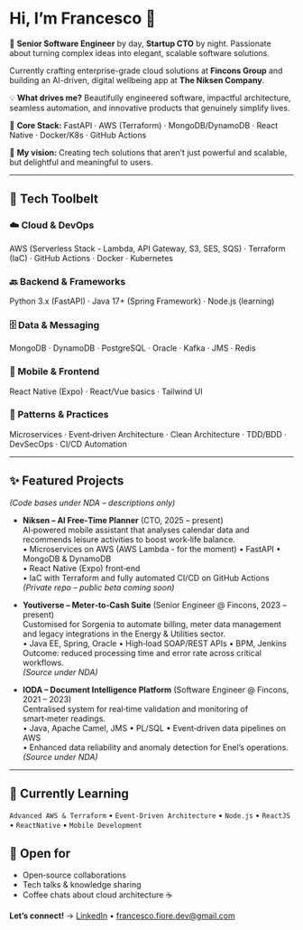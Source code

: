 # Hi, I’m Francesco 👋

🚀 **Senior Software Engineer** by day, **Startup CTO** by night. Passionate about turning complex ideas into elegant, scalable software solutions.

Currently crafting enterprise-grade cloud solutions at **Fincons Group** and building an AI-driven, digital wellbeing app at **The Niksen Company**.

💡 **What drives me?** Beautifully engineered software, impactful architecture, seamless automation, and innovative products that genuinely simplify lives.

🔧 **Core Stack:** FastAPI · AWS (Terraform) · MongoDB/DynamoDB · React Native · Docker/K8s · GitHub Actions

🎯 **My vision:** Creating tech solutions that aren’t just powerful and scalable, but delightful and meaningful to users.

---

## 🧰 Tech Toolbelt

### ☁️ Cloud & DevOps

AWS (Serverless Stack - Lambda, API Gateway, S3, SES, SQS) · Terraform (IaC) · GitHub Actions · Docker · Kubernetes

### 🔙 Backend & Frameworks

Python 3.x (FastAPI) · Java 17+ (Spring Framework) · Node.js (learning)

### 🗄️ Data & Messaging

MongoDB · DynamoDB · PostgreSQL · Oracle · Kafka · JMS · Redis

### 📱 Mobile & Frontend

React Native (Expo) · React/Vue basics · Tailwind UI

### 📐 Patterns & Practices

Microservices · Event‑driven Architecture · Clean Architecture · TDD/BDD · DevSecOps · CI/CD Automation

---

## ✨ Featured Projects

*(Code bases under NDA – descriptions only)*

- **Niksen – AI Free‑Time Planner** (CTO, 2025 – present)  
  AI‑powered mobile assistant that analyses calendar data and recommends leisure activities to boost work‑life balance.  
  • Microservices on AWS (AWS Lambda - for the moment) • FastAPI • MongoDB & DynamoDB  
  • React Native (Expo) front‑end  
  • IaC with Terraform and fully automated CI/CD on GitHub Actions  
  *(Private repo – public beta coming soon)*

- **Youtiverse – Meter‑to‑Cash Suite** (Senior Engineer @ Fincons, 2023 – present)  
  Customised for Sorgenia to automate billing, meter data management and legacy integrations in the Energy & Utilities sector.  
  • Java EE, Spring, Oracle • High‑load SOAP/REST APIs • BPM, Jenkins  
  Outcome: reduced processing time and error rate across critical workflows.  
  *(Source under NDA)*

- **IODA – Document Intelligence Platform** (Software Engineer @ Fincons, 2021 – 2023)  
  Centralised system for real‑time validation and monitoring of smart‑meter readings.  
  • Java, Apache Camel, JMS • PL/SQL • Event‑driven data pipelines on AWS  
  • Enhanced data reliability and anomaly detection for Enel’s operations.  
  *(Source under NDA)*

---

## 🌱 Currently Learning

`Advanced AWS & Terraform` • `Event-Driven Architecture` • `Node.js` • `ReactJS` • `ReactNative` • `Mobile Development`

## 🤝 Open for

* Open‑source collaborations
* Tech talks & knowledge sharing
* Coffee chats about cloud architecture ☕

**Let’s connect!** → [LinkedIn](https://linkedin.com/in/francesco-fiore-902360138) • [francesco.fiore.dev@gmail.com](mailto:francesco.fiore.dev@gmail.com)
